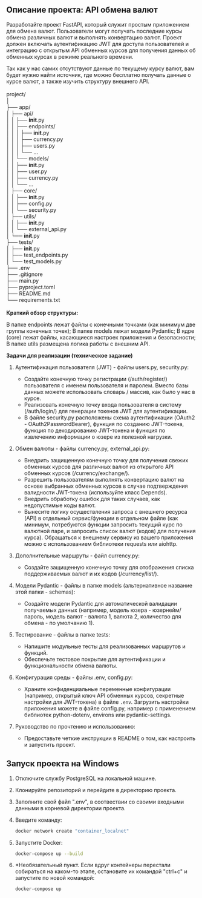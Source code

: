 ## Описание проекта: API обмена валют
Разработайте проект FastAPI, который служит простым приложением для обмена валют. Пользователи могут получать последние курсы обмена различных валют и выполнять конвертацию валют. Проект должен включать аутентификацию JWT для доступа пользователей и интеграцию с открытым API обменных курсов для получения данных об обменных курсах в режиме реального времени.

Так как у нас самих отсутствуют данные по текущему курсу валют, вам будет нужно найти источник, где можно бесплатно получать данные о курсе валют, а также изучить структуру внешнего API.
<br><br>project/
<br>│
<br>├── app/
<br>│   ├── api/
<br>│   │   ├── __init__.py
<br>│   │   ├── endpoints/
<br>│   │   │   ├── __init__.py
<br>│   │   │   ├── currency.py
<br>│   │   │   ├── users.py
<br>│   │   │   └── ...
<br>│   │   └── models/
<br>│   │       ├── __init__.py
<br>│   │       ├── user.py
<br>│   │       ├── currency.py
<br>│   │       └── ...
<br>│   ├── core/
<br>│   │   ├── __init__.py
<br>│   │   ├── config.py
<br>│   │   └── security.py
<br>│   ├── utils/
<br>│   │   ├── __init__.py
<br>│   │   └── external_api.py
<br>│   └── __init__.py
<br>├── tests/
<br>│   ├── __init__.py
<br>│   ├── test_endpoints.py
<br>│   └── test_models.py
<br>├── .env
<br>├── .gitignore
<br>├── main.py
<br>├── pyproject.toml
<br>├── README.md
<br>└── requirements.txt
<br><br>**Краткий обзор структуры:**

В папке endpoints лежат файлы с конечными точками (как минимум две группы конечных точек);
В папке models лежат модели Pydantic;
В ядре (core) лежат файлы, касающиеся настроек приложения и безопасности;
В папке utils размещена логика работы с внешним API.

**Задачи для реализации (техническое задание)**
1. Аутентификация пользователя (JWT) - файлы users.py, security.py:
   - Создайте конечную точку регистрации (/auth/register/) пользователя с именем пользователя и паролем. Вместо базы данных можете использовать словарь / массив, как было у нас в курсе. 
   - Реализовать конечную точку входа пользователя в систему (/auth/login/) для генерации токенов JWT для аутентификации.
   - В файле security.py расположены схема аутентификации (OAuth2 - OAuth2PasswordBearer), функция по созданию JWT-токена, функция по декодированию JWT-токена и функция по извлечению информации о юзере из полезной нагрузки.

2. Обмен валюты - файлы currency.py, external_api.py:
   - Внедрить защищенную конечную точку для получения свежих обменных курсов для различных валют из открытого API обменных курсов (/currency/exchange/).
   - Разрешить пользователям выполнять конвертацию валют на основе выбранных обменных курсов в случае подтверждения валидности JWT-токена (используйте класс Depends).
   - Внедрить обработку ошибок для таких случаев, как недопустимые коды валют.
   - Вынесите логику осуществления запроса с внешнего ресурса (API) в отдельный сервис/функции в отдельном файле (как минимум, потребуются функции запросить текущий курс по валютной паре, и запросить список валют (кодов) для получения курса). Обращаться к внешнему сервису из вашего приложения можно с использованием библиотеки requests или aiohttp. 

3. Дополнительные маршруты - файл currency.py:
   - Создайте защищенную конечную точку для отображения списка поддерживаемых валют и их кодов (/currency/list/).

4. Модели Pydantic - файлы в папке models (альтернативное название этой папки - schemas):
   - Создайте модели Pydantic для автоматической валидации получаемых данных (например, модель юзера - юзернейм/пароль, модель валют - валюта 1, валюта 2, количество для обмена - по умолчанию 1).

5. Тестирование - файлы в папке tests:
   - Напишите модульные тесты для реализованных маршрутов и функций.
   - Обеспечьте тестовое покрытие для аутентификации и функциональности обмена валюты.

6. Конфигурация среды - файлы .env, config.py:
   - Храните конфиденциальные переменные конфигурации (например, открытый ключ API обменных курсов, секретные настройки для JWT-токена) в файле `.env`. Загрузить настройки приложения можете в файле config.py, например с применением библиотек python-dotenv, environs или pydantic-settings. 

7. Руководство по прочтению и использованию:
   - Предоставьте четкие инструкции в README о том, как настроить и запустить проект.

## Запуск проекта на Windows
1. Отключите службу PostgreSQL на локальной машине.
2. Клонируйте репозиторий и перейдите в директорию проекта.
3. Заполните свой файл ".env", в соотвествии со своими входными данными в корневой директории проекта.
4. Введите команду:

   ```bash
   docker network create "container_localnet"
5. Запустите Docker:

   ```bash
   docker-compose up --build
6. *Необязательный пункт. Если вдруг контейнеры перестали собираться на каком-то этапе, остановите их командой "ctrl+c" и запустите по новой командой:
   
   ```bash
   docker-compose up